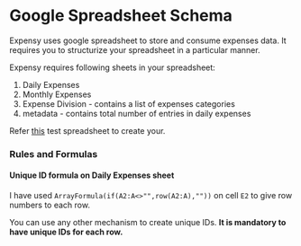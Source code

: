 # Google Spreadsheet Schema

Expensy uses google spreadsheet to store and consume expenses data. It requires you to structurize your spreadsheet in a particular manner.

Expensy requires following sheets in your spreadsheet:

1. Daily Expenses
2. Monthly Expenses
3. Expense Division - contains a list of expenses categories
4. metadata - contains total number of entries in daily expenses

Refer [this](https://docs.google.com/spreadsheets/d/1sP7lkiPczM7Mc3ftHNsVVgAHQn-ho_o-IRKr2mCw_VQ/edit?usp=sharing) test spreadsheet to create your.

### Rules and Formulas

#### Unique ID formula on **Daily Expenses** sheet

I have used `ArrayFormula(if(A2:A<>"",row(A2:A),""))` on cell `E2` to give row numbers to each row.

You can use any other mechanism to create unique IDs. **It is mandatory to have unique IDs for each row.**
